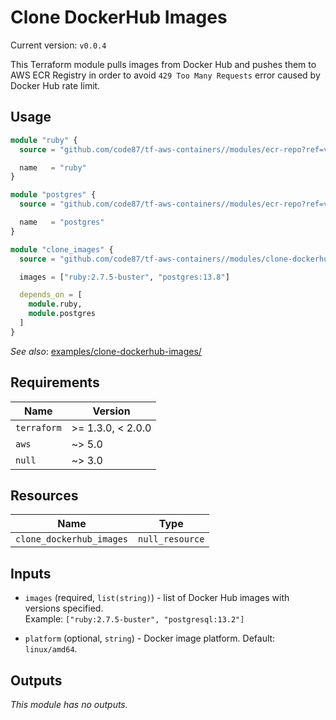 # Clone DockerHub Images

Current version: `v0.0.4`

This Terraform module pulls images from Docker Hub and pushes them to AWS ECR Registry
in order to avoid `429 Too Many Requests` error caused by Docker Hub rate limit.


## Usage

```terraform
module "ruby" {
  source = "github.com/code87/tf-aws-containers//modules/ecr-repo?ref=v0.0.4"

  name   = "ruby"
}

module "postgres" {
  source = "github.com/code87/tf-aws-containers//modules/ecr-repo?ref=v0.0.4"

  name   = "postgres"
}

module "clone_images" {
  source = "github.com/code87/tf-aws-containers//modules/clone-dockerhub-images?ref=v0.0.4"

  images = ["ruby:2.7.5-buster", "postgres:13.8"]

  depends_on = [
    module.ruby,
    module.postgres
  ]
}
```

_See also_: [examples/clone-dockerhub-images/](https://github.com/code87/tf-aws-containers/blob/master/examples/clone-dockerhub-images/)


## Requirements

| Name        | Version           |
|-------------|-------------------|
| `terraform` | >= 1.3.0, < 2.0.0 |
| `aws`       | ~> 5.0            |
| `null`      | ~> 3.0            |


## Resources

| Name                     | Type            |
|--------------------------|-----------------|
| `clone_dockerhub_images` | `null_resource` |


## Inputs

* `images` (required, `list(string)`) - list of Docker Hub images with versions specified.<br/>
  Example: `["ruby:2.7.5-buster", "postgresql:13.2"]`

* `platform` (optional, `string`) - Docker image platform. Default: `linux/amd64`.


## Outputs

_This module has no outputs._
